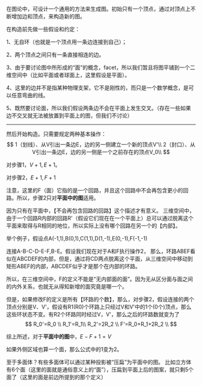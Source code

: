 
在图论中，可设计一个通用的方法来生成图。初始只有一个顶点，通过对顶点上不断增加边和顶点，来构造新的图。


在构造前先做一些假设和约定：

1、无自环（也就是一个顶点用一条边连接到自己）；

2、两个顶点之间只有一条直接相连的边。

3、由于要讨论图中所形成的“面”的概念，facet，所以我们暂且将图平铺到一个二维空间中（比如平面或者球面上，这里假设是平面）。

4、这里的边并不是指某种物理支架，它不是刚性的，而只是一个数学概念，是可以任意弯曲的线。

5、既然要讨论面，所以我们假设两条边不会在平面上发生交叉。（存在一些如果边不交叉就无法被放置到平面上的图，但我们不讨论）

---


然后开始构造。只需要规定两种基本操作：
$$
1（划线）、从V引出一条边E，边的另一侧建立一个新的顶点V'\\
2（封口）、从V引出一条边E，边的另一侧是一个之前存在的顶点V_0\\
$$


对步骤1，$V+1,E+1$。

对步骤2，$E+1,F+1$

注意，这里的F（面）它指的是一个回路，并且这个回路中不会再包含更小的回路。所以，步骤2只对**平面中的图**适用。

因为只有在平面中，【不会再包含回路的回路】这个描述才有意义。
三维空间中，由于一个回路R内部的回路R'（假设它们现在在一个平面上）总可以通过脱离这个平面来取得与R相同的地位，所以实际上没有哪个回路在另一个的【内部】。


举个例子，假设点A(-1,1),B(0,1),C(1,1),D(1,-1),E(0,-1),F(-1,-1)

连接A-B-C-D-E-F,B-E。假设我们现在对于A和F执行操作2，
那么，环路ABEF看似在ABCDEF的内部，但是，通过将CD两点脱离这个平面，从三维空间中移动到矩形ABEF的内部，ABCDEF似乎才是那个在内部的环路。

所以，在三维空间中，F的定义不能是“无内部面的面”。因为无从区分面与面之间的内外关系，也就无从得知新增的面究竟是哪一个。

但是，如果修改F的定义是所有【环路的个数】，那么，对步骤2，假设连接的两个顶点分别是V、V'，假设有R1(R0)个环路上只经过V和V'中的1个(0个)顶点，那么这些环状态不变。有R2个环路同时经过V，V'，那么之后的环路数就变为了
$$
R_0'=R_0 \\
R_1'=R_1\\
R_2'=2R_2 \\
F'=R_0+R_1+2R_2 \\
$$



综上所述，对于**平面中的图**中，$E-F+1=V$

如果外侧区域也算一个面，那么公式中的1变为2。


至于多面体？有些多面体可以通过某种投影被“压扁”为平面中的图。
比如立方体有6个面（这里的面就是通俗意义上的“面”），压扁到平面上后的图案，就只剩5个面了（这里的面是前边所提到的那个定义）

